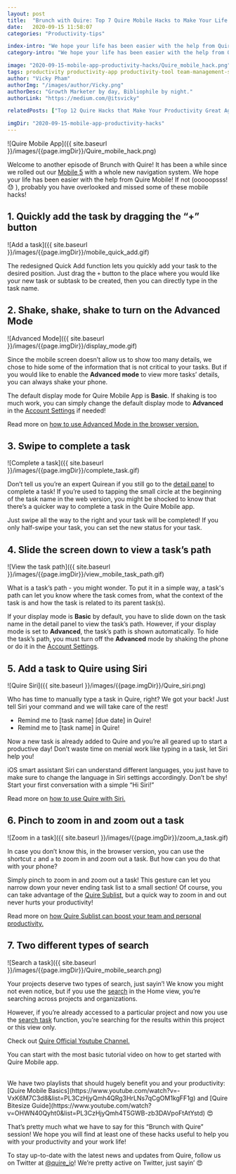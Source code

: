 ```yaml
---
layout: post
title:  "Brunch with Quire: Top 7 Quire Mobile Hacks to Make Your Life Easier"
date:   2020-09-15 11:58:07
categories: "Productivity-tips"

index-intro: "We hope your life has been easier with the help from Quire Mobile! If not (ooooopsss!), probably you have overlooked and missed some of these mobile hacks!"
category-intro: "We hope your life has been easier with the help from Quire Mobile! If not (ooooopsss!), probably you have overlooked and missed some of these mobile hacks!"

image: "2020-09-15-mobile-app-productivity-hacks/Quire_mobile_hack.png"
tags: productivity productivity-app productivity-tool team-management-software work-management-software team-communication team-productivity task-scheduling-software increase-productivity remote-team to-do-list-app working-remotely remote-teams task-management task-management-software project-management-software productivity-tips to-do-list task-list teamwork 
author: "Vicky Pham"
authorImg: "/images/author/Vicky.png"
authorDesc: "Growth Marketer by day, Bibliophile by night."
authorLink: "https://medium.com/@itsvicky"

relatedPosts: ["Top 12 Quire Hacks that Make Your Productivity Great Again", "Introducing Quire Mobile 5.0 and Everything You Need to Know", "How to Boost Teamwork Performance with Transparent Communication"]

imgDir: "2020-09-15-mobile-app-productivity-hacks"
---
```


![Quire Mobile App]({{ site.baseurl }}/images/{{page.imgDir}}/Quire_mobile_hack.png)

Welcome to another episode of Brunch with Quire! It has been a while since we rolled out our [Mobile 5](https://quire.io/blog/p/introducing-new-mobile-app.html) with a whole new navigation system. We hope your life has been easier with the help from Quire Mobile! If not (ooooopsss! 😓 ), probably you have overlooked and missed some of these mobile hacks! 

## 1. Quickly add the task by dragging the “+” button

![Add a task]({{ site.baseurl }}/images/{{page.imgDir}}/mobile_quick_add.gif)

The redesigned Quick Add function lets you quickly add your task to the desired position. Just drag the `+` button to the place where you would like your new task or subtask to be created, then you can directly type in the task name. 

## 2. Shake, shake, shake to turn on the Advanced Mode

![Advanced Mode]({{ site.baseurl }}/images/{{page.imgDir}}/display_mode.gif)

Since the mobile screen doesn’t allow us to show too many details, we chose to hide some of the information that is not critical to your tasks. But if you would like to enable the **Advanced mode** to view more tasks’ details, you can always shake your phone. 

The default display mode for Quire Mobile App is **Basic**. If shaking is too much work, you can simply change the default display mode to **Advanced** in the [Account Settings](https://quire.io/r/setting?tab=options) if needed!

<p class="notice">Read more on <a href="https://quire.io/guide/advanced-mode/">how to use Advanced Mode in the browser version.</a></p> 

## 3. Swipe to complete a task

![Complete a task]({{ site.baseurl }}/images/{{page.imgDir}}/complete_task.gif)

Don’t tell us you’re an expert Quirean if you still go to the [detail panel](https://quire.io/guide/user-interface/#detail-panel) to complete a task! If you’re used to tapping the small circle at the beginning of the task name in the web version, you might be shocked to know that there’s a quicker way to complete a task in the Quire Mobile app. 

Just swipe all the way to the right and your task will be completed! If you only half-swipe your task, you can set the new status for your task.  

## 4. Slide the screen down to view a task’s path 

![View the task path]({{ site.baseurl }}/images/{{page.imgDir}}/view_mobile_task_path.gif)

What is a task’s path - you might wonder. To put it in a simple way, a task's path can let you know where the task comes from, what the context of the task is and how the task is related to its parent task(s). 

If your display mode is **Basic** by default, you have to slide down on the task name in the detail panel to view the task’s path. However, if your display mode is set to **Advanced**, the task’s path is shown automatically. To hide the task’s path, you must turn off the **Advanced** mode by shaking the phone or do it in the [Account Settings](https://quire.io/r/setting?tab=options).

## 5. Add a task to Quire using Siri 

![Quire Siri]({{ site.baseurl }}/images/{{page.imgDir}}/Quire_siri.png)

Who has time to manually type a task in Quire, right? We got your back! Just tell Siri your command and we will take care of the rest! 

* Remind me to [task name] [due date] in Quire!
* Remind me to [task name] in Quire!

Now a new task is already added to Quire and you’re all geared up to start a productive day! Don’t waste time on menial work like typing in a task, let Siri help you!

iOS smart assistant Siri can understand different languages, you just have to make sure to change the language in Siri settings accordingly. Don’t be shy! Start your first conversation with a simple “Hi Siri!”

<p class="notice">Read more on <a href="https://quire.io/blog/p/quire-siri.html">how to use Quire with Siri.</a></p> 

## 6. Pinch to zoom in and zoom out a task

![Zoom in a task]({{ site.baseurl }}/images/{{page.imgDir}}/zoom_a_task.gif)

In case you don’t know this, in the browser version, you can use the shortcut `z` and `a` to zoom in and zoom out a task. But how can you do that with your phone? 

Simply pinch to zoom in and zoom out a task! This gesture can let you narrow down your never ending task list to a small section! Of course, you can take advantage of the [Quire Sublist](https://quire.io/guide/sublist-introduction/), but a quick way to zoom in and out never hurts your productivity!

<p class="notice">Read more on <a href="https://quire.io/blog/p/Quire-sublist.html">how Quire Sublist can boost your team and personal productivity.</a></p> 

## 7. Two different types of search 

![Search a task]({{ site.baseurl }}/images/{{page.imgDir}}/Quire_mobile_search.png)

Your projects deserve two types of search, just sayin’! We know you might not even notice, but if you use the [search](https://quire.io/guide/blink-search/) in the Home view, you’re searching across projects and organizations. 

However, if you’re already accessed to a particular project and now you use the [search task](https://quire.io/guide/search-tasks/) function, you’re searching for the results within this project or this view only. 

<p class="notice">Check out <a href="https://www.youtube.com/channel/UCNblmAyAjOfq2y2OzQbkhlQ">Quire Official Youtube Channel.</a></p> 

You can start with the most basic tutorial video on how to get started with Quire Mobile app.  

<div class="video-container">
<object class="video-object" data="https://www.youtube.com/embed/-VxK6M7C3d8?autoplay=1"></object>
</div>
</br>
We have two playlists that should hugely benefit you and your productivity: [Quire Mobile Basics](https://www.youtube.com/watch?v=-VxK6M7C3d8&list=PL3CzHjyQmh4QRg3HrLNs7qCgOM1kgFF1g) and [Quire Bitesize Guide](https://www.youtube.com/watch?v=OHWN40Qyht0&list=PL3CzHjyQmh4T5GWB-zb3DAVpoFtAtYstd) 😍


That’s pretty much what we have to say for this “Brunch with Quire” session! We hope you will find at least one of these hacks useful to help you with your productivity and your work life! 

To stay up-to-date with the latest news and updates from Quire, follow us on Twitter at [@quire_io](https://twitter.com/quire_io)! We’re pretty active on Twitter, just sayin’ 😍


[jekyll]:      http://jekyllrb.com
[jekyll-gh]:   https://github.com/jekyll/jekyll
[jekyll-help]: https://github.com/jekyll/jekyll-help